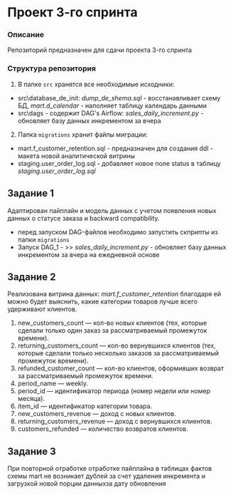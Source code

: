 # Проект 3-го спринта

### Описание
Репозиторий предназначен для сдачи проекта 3-го спринта

### Структура репозитория
1. В папке `src` хранятся все необходимые исходники: 
* src\database_de_init: *dump_de_shema.sql* - восстанавливает схему БД, *mart.d_calendar* - наполняет таблицу календарь данными
* src\dags - содержит DAG's Airflow: *sales_daily_increment.py* - обновляет базу данных инкрементом за вчера

2. Папка `migrations` хранит файлы миграции:
* mart.f_customer_retention.sql - предназначен для создания ddl - макета новой аналитической витрины
* staging.user_order_log.sql - добавляет новое поле status в таблицу *staging.user_order_log.sql*


## Задание 1
Адаптирован пайплайн и модель данных с учетом появления новых данных о статусе заказа и backward compatibility.
* перед запуском DAG-файлов необходимо запустить скприпты из папки `migrations`
* Запуск DAG_1 - >> *sales_daily_increment.py* - обновляет базу данных инкрементом за вчера на ежедневной основе

## Задание 2
Реализована витрина данных: *mart.f_customer_retention* благодаря ей можно будет выяснить, какие категории товаров лучше всего удерживают клиентов.

1. new_customers_count — кол-во новых клиентов (тех, которые сделали только один 
заказ за рассматриваемый промежуток времени).
2. returning_customers_count — кол-во вернувшихся клиентов (тех,
которые сделали только несколько заказов за рассматриваемый промежуток времени).
3. refunded_customer_count — кол-во клиентов, оформивших возврат за 
рассматриваемый промежуток времени.
4. period_name — weekly.
5. period_id — идентификатор периода (номер недели или номер месяца).
6. item_id — идентификатор категории товара.
7. new_customers_revenue — доход с новых клиентов.
8. returning_customers_revenue — доход с вернувшихся клиентов.
9. customers_refunded — количество возвратов клиентов. 

## Задание 3
При повторной отработке отработке пайплайна в таблицах фактов схемы mart не возникает дублей за счет удаления инкремента и загрузкой новой порции данныхза дату обновления